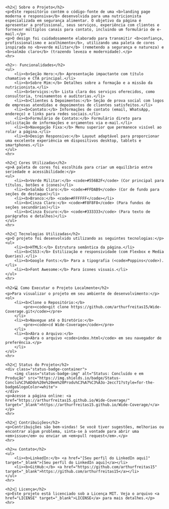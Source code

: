     <h2>📄 Sobre o Projeto</h2>
    <p>Este repositório contém o código-fonte de uma <b>landing page moderna e responsiva</b> desenvolvida para uma nutricionista especializada em segurança alimentar. O objetivo da página é apresentar a profissional, seus serviços, experiência com clientes e fornecer múltiplos canais para contato, incluindo um formulário de e-mail.</p>
    <p>O design foi cuidadosamente elaborado para transmitir <b>confiança, profissionalismo e acolhimento</b>, utilizando uma paleta de cores inspirada no <b>verde militar</b> (remetendo a segurança e natureza) e <b>salmão claro</b> (trazendo leveza e modernidade).</p>
    <hr>

    <h2>✨ Funcionalidades</h2>
    <ul>
        <li><b>Seção Hero:</b> Apresentação impactante com título chamativo e CTA principal.</li>
        <li><b>Sobre Mim:</b> Detalhes sobre a formação e a missão da nutricionista.</li>
        <li><b>Serviços:</b> Lista clara dos serviços oferecidos, como consultoria, treinamentos e auditorias.</li>
        <li><b>Clientes & Depoimentos:</b> Seção de prova social com logos de empresas atendidas e depoimentos de clientes satisfeitos.</li>
        <li><b>Contato:</b> Informações de contato (email, WhatsApp, endereço) e links para redes sociais.</li>
        <li><b>Formulário de Contato:</b> Formulário direto para solicitação de informações e orçamentos via e-mail.</li>
        <li><b>Navegação Fixa:</b> Menu superior que permanece visível ao rolar a página.</li>
        <li><b>Design Responsivo:</b> Layout adaptável para proporcionar uma excelente experiência em dispositivos desktop, tablets e smartphones.</li>
    </ul>
    <hr>

    <h2>🎨 Cores Utilizadas</h2>
    <p>A paleta de cores foi escolhida para criar um equilíbrio entre seriedade e acessibilidade:</p>
    <ul>
        <li><b>Verde Militar:</b> <code>#556B2F</code> (Cor principal para títulos, botões e ícones)</li>
        <li><b>Salmão Claro:</b> <code>#FFDAB9</code> (Cor de fundo para seções de destaque)</li>
        <li><b>Branco:</b> <code>#FFFFFF</code></li>
        <li><b>Cinza Claro:</b> <code>#F8F8F8</code> (Para fundos de seções secundárias)</li>
        <li><b>Cinza Escuro:</b> <code>#333333</code> (Para texto de parágrafos e detalhes)</li>
    </ul>
    <hr>

    <h2>🚀 Tecnologias Utilizadas</h2>
    <p>O projeto foi desenvolvido utilizando as seguintes tecnologias:</p>
    <ul>
        <li><b>HTML5:</b> Estrutura semântica da página.</li>
        <li><b>CSS3:</b> Estilização e responsividade (com Flexbox e Media Queries).</li>
        <li><b>Google Fonts:</b> Para a tipografia (<code>Poppins</code>).</li>
        <li><b>Font Awesome:</b> Para ícones visuais.</li>
    </ul>
    <hr>

    <h2>💻 Como Executar o Projeto Localmente</h2>
    <p>Para visualizar o projeto em seu ambiente de desenvolvimento:</p>
    <ol>
        <li><b>Clone o Repositório:</b>
            <pre><code>git clone https://github.com/arthurfreitas15/Wide-Coverage.git</code></pre>
        </li>
        <li><b>Navegue até o Diretório:</b>
            <pre><code>cd Wide-Coverage</code></pre>
        </li>
        <li><b>Abra o Arquivo:</b>
            <p>Abra o arquivo <code>index.html</code> em seu navegador de preferência.</p>
        </li>
    </ol>
    <hr>

    <h2>🚧 Status do Projeto</h2>
    <div class="status-badge-container">
        <img class="status-badge-img" alt="Status: Concluído e em Produção" src="https://img.shields.io/badge/Status-Conclu%C3%ADdo%20e%20em%20Produ%C3%A7%C3%A3o-2ecc71?style=for-the-badge&logoColor=white">
    </div>
    <p>Acesse a página online: <a href="https://arthurfreitas15.github.io/Wide-Coverage/" target="_blank">https://arthurfreitas15.github.io/Wide-Coverage/</a></p>
    <hr>

    <h2>🤝 Contribuições</h2>
    <p>Contribuições são bem-vindas! Se você tiver sugestões, melhorias ou encontrar algum problema, sinta-se à vontade para abrir uma <em>issue</em> ou enviar um <em>pull request</em>.</p>
    <hr>

    <h2>✉️ Contato</h2>
    <ul>
        <li><b>LinkedIn:</b> <a href="[Seu perfil do LinkedIn aqui]" target="_blank">[Seu perfil do LinkedIn aqui]</a></li>
        <li><b>GitHub:</b> <a href="https://github.com/arthurfreitas15" target="_blank">https://github.com/arthurfreitas15</a></li>
    </ul>
    <hr>

    <h2>📝 Licença</h2>
    <p>Este projeto está licenciado sob a Licença MIT. Veja o arquivo <a href="LICENSE" target="_blank">LICENSE</a> para mais detalhes.</p>
    <hr>
